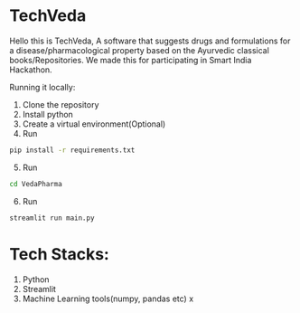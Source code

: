 # TechVeda 

Hello this is TechVeda, A software that suggests drugs and formulations for a disease/pharmacological property based on the Ayurvedic classical books/Repositories.
We made this for participating in Smart India Hackathon.

Running it locally:
1) Clone the repository
2) Install python
3) Create a virtual environment(Optional)
4) Run
```bash
pip install -r requirements.txt
```
5) Run
```bash
cd VedaPharma
```
6) Run
```bash
streamlit run main.py
```

# Tech Stacks:
1) Python
2) Streamlit
3) Machine Learning tools(numpy, pandas etc)
x
